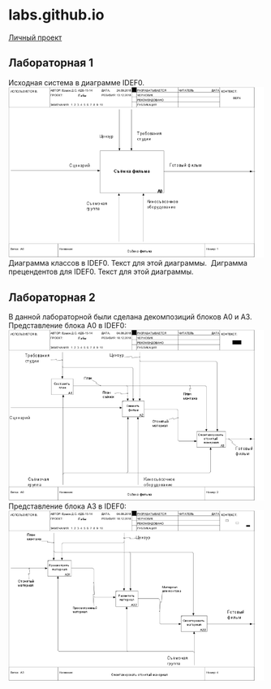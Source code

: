 # labs.github.io
[ Личный проект ](http://127.0.0.1:50029/index.html?h=768&w=1024 "Личный проект")
## Лабораторная 1
Исходная система в диаграмме IDEF0.
![](https://github.com/UnderTakerIsMyName/labs.github.io/blob/master/01_A0.png)
Диаграмма классов в IDEF0. Текст для этой диаграммы.
![]()
Диграмма прецендентов для IDEF0. Текст для этой диаграммы.
![]()

## Лабораторная 2
В данной лабораторной были сделана декомпозиций блоков A0 и A3.
Представление блока A0 в IDEF0:
![](https://github.com/UnderTakerIsMyName/labs.github.io/blob/master/02_A0.png)
Представление блока A3 в IDEF0:
![](https://github.com/UnderTakerIsMyName/labs.github.io/blob/master/04_A3.png)



